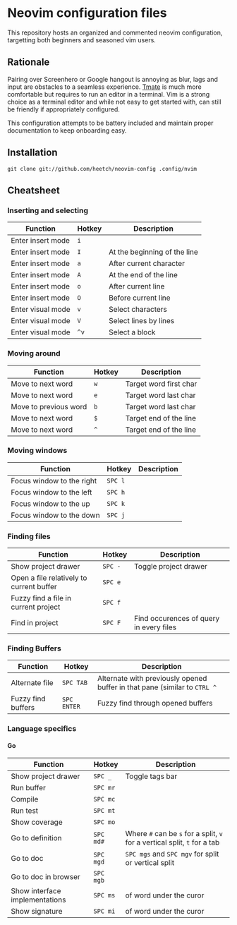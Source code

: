 # Neovim configuration files

This repository hosts an organized and commented neovim configuration, targetting both beginners and seasoned vim users.

## Rationale

Pairing over Screenhero or Google hangout is annoying as blur, lags and input are obstacles to a seamless experience.
[Tmate](http://tmate.io) is much more comfortable but requires to run an editor in a terminal. Vim is a strong choice
as a terminal editor and while not easy to get started with, can still be friendly if appropriately configured.

This configuration attempts to be battery included and maintain proper documentation to keep onboarding easy.

## Installation

`git clone git://github.com/heetch/neovim-config .config/nvim`

## Cheatsheet

### Inserting and selecting

| Function | Hotkey | Description |
|----------|--------|-------------|
| Enter insert mode | `i` | |
| Enter insert mode | `I` | At the beginning of the line |
| Enter insert mode | `a` | After current character |
| Enter insert mode | `A` | At the end of the line |
| Enter insert mode | `o` | After current line |
| Enter insert mode | `O` | Before current line |
| Enter visual mode | `v` | Select characters |
| Enter visual mode | `V` | Select lines by lines |
| Enter visual mode | `^v` | Select a block |

### Moving around

| Function | Hotkey | Description |
|----------|--------|-------------|
| Move to next word | `w` | Target word first char |
| Move to next word | `e` | Target word last char |
| Move to previous word | `b` | Target word last char |
| Move to next word | `$` | Target end of the line |
| Move to next word | `^` | Target end of the line |

### Moving windows

| Function | Hotkey | Description |
|----------|--------|-------------|
| Focus window to the right | `SPC l` | |
| Focus window to the left | `SPC h` | |
| Focus window to the up | `SPC k` | |
| Focus window to the down | `SPC j` | |

### Finding files

| Function | Hotkey | Description |
|----------|--------|-------------|
| Show project drawer | `SPC -` | Toggle project drawer |
| Open a file relatively to current buffer | `SPC e` | |
| Fuzzy find a file in current project | `SPC f` | |
| Find in project | `SPC F` | Find occurences of query in every files |

### Finding Buffers

| Function | Hotkey | Description |
|----------|--------|-------------|
| Alternate file | `SPC TAB` | Alternate with previously opened buffer in that pane (similar to `CTRL ^` |
| Fuzzy find buffers | `SPC ENTER` | Fuzzy find through opened buffers |

### Language specifics

#### Go

| Function | Hotkey | Description |
|----------|--------|-------------|
| Show project drawer | `SPC _` | Toggle tags bar |
| Run buffer | `SPC mr` | |
| Compile | `SPC mc` | |
| Run test | `SPC mt` | |
| Show coverage | `SPC mo` | |
| Go to definition | `SPC md#` | Where `#` can be `s` for a split, `v` for a vertical split, `t` for a tab |
| Go to doc | `SPC mgd` | `SPC mgs` and `SPC mgv` for split or vertical split|
| Go to doc in browser | `SPC mgb` | |
| Show interface implementations | `SPC ms` | of word under the curor |
| Show signature | `SPC mi` | of word under the curor |


